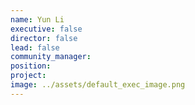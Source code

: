 ```yaml
---
name: Yun Li
executive: false
director: false
lead: false
community_manager:   
position:  
project:  
image: ../assets/default_exec_image.png
---
```


